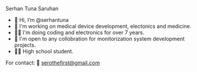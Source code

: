 Serhan Tuna Saruhan
- 👋 Hi, I’m @serhantuna
- 👀 I'm working on medical device development, electonics and medicine.
- 🧑‍💻 I'm doing coding and electronics for over 7 years.
- 🤝 I'm open to any collobration for monitorization system development projects.
- 👨‍🏫 High school student.

For contact:
📨 serothefirst@gmail.com

